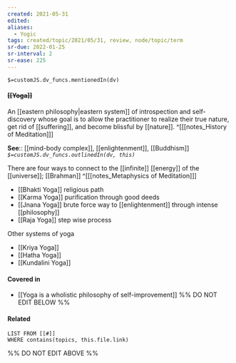 ```yaml
---
created: 2021-05-31
edited: 
aliases:
  - Yogic
tags: created/topic/2021/05/31, review, node/topic/term
sr-due: 2022-01-25
sr-interval: 2
sr-ease: 225
---
```

`$=customJS.dv_funcs.mentionedIn(dv)`

#### <s class="topic-title">[[Yoga]]</s> 

An [[eastern philosophy|eastern system]] of introspection and self-discovery whose goal is to allow the practitioner to realize their true nature, get rid of [[suffering]], and become blissful by [[nature]].
^[[[notes_History of Meditation]]]

**See**:: [[mind-body complex]], [[enlightenment]], [[Buddhism]]
*`$=customJS.dv_funcs.outlinedIn(dv, this)`*

There are four ways to connect to the [[infinite]] [[energy]] of the [[universe]]; [[Brahman]]
^[[[notes_Metaphysics of Meditation]]]
- [[Bhakti Yoga]] religious path
- [[Karma Yoga]] purification through good deeds
- [[Jnana Yoga]] brute force way to [[enlightenment]] through intense [[philosophy]]
- [[Raja Yoga]] step wise process 

Other systems of yoga
- [[Kriya Yoga]] 
- [[Hatha Yoga]]
- [[Kundalini Yoga]]

#### Covered in 
- [[Yoga is a wholistic philosophy of self-improvement]]
%% DO NOT EDIT BELOW %%

#### Related 

```dataview
LIST FROM [[#]]
WHERE contains(topics, this.file.link)
```
%% DO NOT EDIT ABOVE %%
